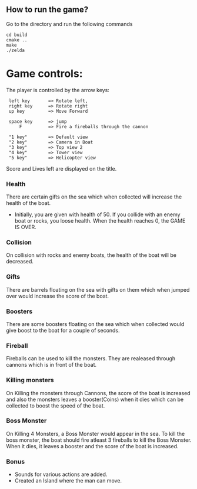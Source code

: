 
## How to run the game?
Go to the directory  and run the following commands

    cd build
    cmake ..
    make
    ./zelda

# Game controls:
The player is controlled by the arrow keys:

     left key       => Rotate left,
     right key      => Rotate right
     up key         => Move Forward

     space key      => jump
         F          => Fire a fireballs through the cannon

     "1 key"        => Default view
     "2 key"        => Camera in Boat
     "3 key"        => Top view 2
     "4 key"        => Tower view
     "5 key"        => Helicopter view



Score and Lives left are displayed on the title.

### Health
There are certain gifts on the sea which when collected will increase the health of the boat.
* Initially, you are given with health of 50. If you collide with an enemy boat or rocks, you loose health. When the health reaches 0, the GAME IS OVER.

### Collision
On collision with rocks and enemy boats, the health of the boat will be decreased.

### Gifts
There are barrels floating on the sea with gifts on them which when jumped over would increase the score of the boat.

### Boosters
There are some boosters floating on the sea which when collected would give boost to the boat for a couple of seconds.

### Fireball
Fireballs can be used to kill the monsters. They are realeased through cannons which is in front of the boat.

### Killing monsters
On Killing the monsters through Cannons, the score of the boat is increased and also the monsters leaves a booster(Coins) when it dies which can be collected to boost the speed of the boat.

### Boss Monster
On Killing 4 Monsters, a Boss Monster would appear in the sea. To kill the boss monster, the boat should fire atleast 3 fireballs to kill the Boss Monster. When it dies, it leaves a booster and the score of the boat is increased.
### Bonus
* Sounds for various actions are added.
* Created an Island where the man can move.
